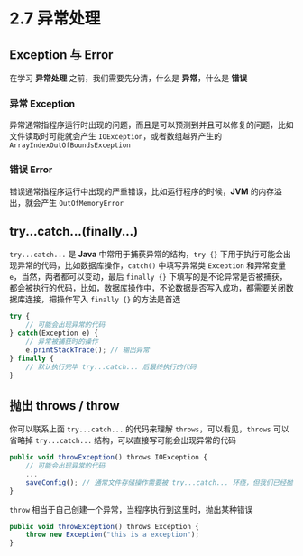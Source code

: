 # 2.7 异常处理

## Exception 与 Error

在学习 **异常处理** 之前，我们需要先分清，什么是 **异常**，什么是 **错误**

### 异常 Exception

异常通常指程序运行时出现的问题，而且是可以预测到并且可以修复的问题，比如文件读取时可能就会产生 `IOException`，或者数组越界产生的 `ArrayIndexOutOfBoundsException`

### 错误 Error

错误通常指程序运行中出现的严重错误，比如运行程序的时候，**JVM** 的内存溢出，就会产生 `OutOfMemoryError`

## try...catch...(finally...)

`try...catch...` 是 **Java** 中常用于捕获异常的结构，`try {}` 下用于执行可能会出现异常的代码，比如数据库操作，`catch()` 中填写异常类 `Exception` 和异常变量 `e`，当然，两者都可以变动，最后 `finally {}` 下填写的是不论异常是否被捕获，都会被执行的代码，比如，数据库操作中，不论数据是否写入成功，都需要关闭数据库连接，把操作写入 `finally {}` 的方法是首选

```javascript
try {
    // 可能会出现异常的代码
} catch(Exception e) {
    // 异常被捕获时的操作
    e.printStackTrace(); // 输出异常
} finally {
    // 默认执行完毕 try...catch... 后最终执行的代码
}
```

## 抛出 throws / throw

你可以联系上面 `try...catch...` 的代码来理解 `throws`，可以看见，`throws` 可以省略掉 `try...catch...` 结构，可以直接写可能会出现异常的代码

```javascript
public void throwException() throws IOException {
    // 可能会出现异常的代码
    ...
    saveConfig(); // 通常文件存储操作需要被 try...catch... 环绕，但我们已经抛出了这个异常，就无需使用 try...catch...
}
```

`throw` 相当于自己创建一个异常，当程序执行到这里时，抛出某种错误

```javascript
public void throwException() throws Exception {
    throw new Exception("this is a exception");
}
```